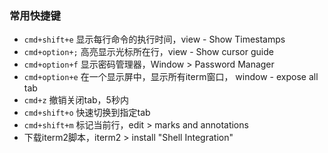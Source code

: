 ### 常用快捷键
- `cmd+shift+e` 显示每行命令的执行时间，view - Show Timestamps
- `cmd+option+;` 高亮显示光标所在行，view - Show cursor guide
- `cmd+option+f` 显示密码管理器，Window > Password Manager
- `cmd+option+e` 在一个显示屏中，显示所有iterm窗口， window - expose all tab
- `cmd+z` 撤销关闭tab，5秒内
- `cmd+shift+o` 快速切换到指定tab
- `cmd+shift+m` 标记当前行，edit > marks and annotations
- 下载iterm2脚本，iterm2 >  install "Shell Integration" 
